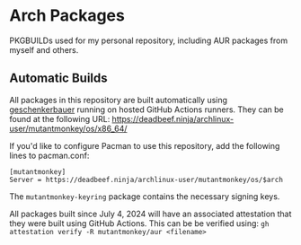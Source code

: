 # Arch Packages

PKGBUILDs used for my personal repository, including AUR packages from myself and others.

## Automatic Builds
All packages in this repository are built automatically using [geschenkerbauer](https://github.com/mutantmonkey/geschenkerbauer) running on hosted GitHub Actions runners. They can be found at the following URL:
https://deadbeef.ninja/archlinux-user/mutantmonkey/os/x86_64/

If you'd like to configure Pacman to use this repository, add the following lines to pacman.conf:
```
[mutantmonkey]
Server = https://deadbeef.ninja/archlinux-user/mutantmonkey/os/$arch
```

The `mutantmonkey-keyring` package contains the necessary signing keys.

All packages built since July 4, 2024 will have an associated attestation that
they were built using GitHub Actions. This can be be verified using:
`gh attestation verify -R mutantmonkey/aur <filename>`
